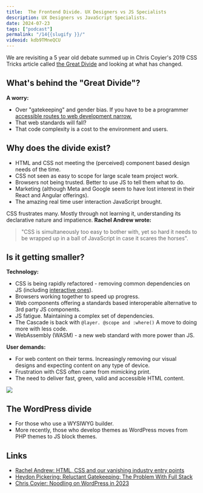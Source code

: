 ```yaml
---
title:  The Frontend Divide. UX Designers vs JS Specialists
description: UX Designers vs JavaScript Specialists.
date: 2024-07-23
tags: ["podcast"]
permalink: "/14{{slugify }}/"
videoid: kdb9TMneQCU
---
```




We are revisiting a 5 year old debate summed up in Chris Coyier's 2019 CSS Tricks article called [the Great Divide](https://css-tricks.com/the-great-divide/) and looking at what has changed.

  

What's behind the "Great Divide"?
---------------------------------

**A worry:**

*   Over "gatekeeping" and gender bias. If you have to be a programmer [accessible routes to web development narrow.](https://rachelandrew.co.uk/archives/2019/01/30/html-css-and-our-vanishing-industry-entry-points/)
*   That web standards will fall?
*   That code complexity is a cost to the environment and users.

Why does the divide exist?
--------------------------

*   HTML and CSS not meeting the (perceived) component based design needs of the time.
*   CSS not seen as easy to scope for large scale team project work.
*   Browsers not being trusted. Better to use JS to tell them what to do.
*   Marketing (although Meta and Google seem to have lost interest in their React and Angular offerings).
*   The amazing real time user interaction JavaScript brought.

CSS frustrates many. Mostly through not learning it, understanding its declarative nature and impatience. **Rachel Andrew wrote:**

> "CSS is simultaneously too easy to bother with, yet so hard it needs to be wrapped up in a ball of JavaScript in case it scares the horses".

Is it getting smaller?
----------------------

**Technology:**

*   CSS is being rapidly refactored - removing common dependencies on JS (including [interactive ones](https://astro-zerojs-transitions.vercel.app/)).
*   Browsers working together to speed up progress.
*   Web components offering a standards based interoperable alternative to 3rd party JS components.
*   JS fatigue. Maintaining a complex set of dependencies.
*   The Cascade is back with `@layer. @scope and :where()` A move to doing more with less code.
*   WebAssembly (WASM) - a new web standard with more power than JS.

**User demands:**

*   For web content on their terms. Increasingly removing our visual designs and expecting content on any type of device.
*   Frustration with CSS often came from mimicking print.
*   The need to deliver fast, green, valid and accessible HTML content.

![](/img/divided.gif)

The WordPress divide
--------------------

*   For those who use a WYSIWYG builder.
*   More recently, those who develop themes as WordPress moves from PHP themes to JS block themes.

Links
-----

*   [Rachel Andrew: HTML, CSS and our vanishing industry entry points](https://rachelandrew.co.uk/archives/2019/01/30/html-css-and-our-vanishing-industry-entry-points/)
*   [Heydon Pickering: Reluctant Gatekeeping: The Problem With Full Stack](https://heydonworks.com/article/reluctant-gatekeeping:-the-problem-with-full-stack/)
*   [Chris Coyier: Noodling on WordPress in 2023](https://chriscoyier.net/2023/02/16/noodling-on-wordpress-in-2023/)